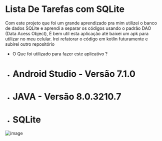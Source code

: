 # Lista De Tarefas com SQLite

Com este projeto que foi um grande aprendizado pra mim utilizei o banco de dados SQLite e aprendi a separar os códigos usando o padrão DAO (Data Acess Object), 
É bem util esta aplicação até baixei um apk para utilizar no meu celular. Irei refatorar o código em kotlin futuramente e subirei outro repositório

- O Que foi utilizado para fazer este aplicativo ?
- # Android Studio - Versão 7.1.0
- # JAVA - Versão 8.0.3210.7
- # SQLite

![image](https://user-images.githubusercontent.com/97804377/154823281-001d2fb7-58fa-406f-aa28-2ca5591d64e6.png)
